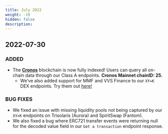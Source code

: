```yaml
---
title: July 2022
weight: -19
hidden: false
description: 
---
```

 
## 2022-07-30

### ADDED
- The **[Cronos](https://www.covalenthq.com/docs/networks/cronos/)** blockchain is now fully indexed! Users can query all on-chain data through our Class A endpoints. **Cronos Mainnet chainID: 25.**
    - We’ve also added support for MMF and VVS Finance to our `XY=K` DEX endpoints. Try them out [here!](https://www.covalenthq.com/docs/api/#/0/0/USD/9001)


### BUG FIXES
- We fixed an issue with missing liquidity pools not being captured by our `XY=K` endpoints on Trisolaris (Aurora) and SpiritSwap (Fantom).
- We also fixed a bug where ERC721 transfer events were returning null for the decoded value field in our `Get a transaction` endpoint response. 


